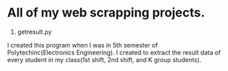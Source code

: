 # All of my web scrapping projects.

1. getresult.py

  I created this program when I was in 5th semester of Polytechinc(Electronics Engineering). I created to extract the result data of every student in my class(1st shift, 2nd shift, and K group students). 
  
